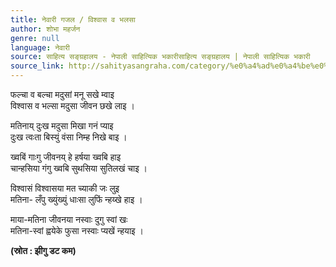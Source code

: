 ```yaml
---
title: नेवारी गजल / विश्वास व भलसा
author: शोभा महर्जन
genre: null
language: नेवारी
source: साहित्य सङ्ग्रहालय - नेपाली साहित्यिक भकारीसाहित्य सङ्ग्रहालय | नेपाली साहित्यिक भकारी
source_link: http://sahityasangraha.com/category/%e0%a4%ad%e0%a4%be%e0%a4%b7%e0%a4%be-%e0%a4%ad%e0%a4%be%e0%a4%b7%e0%a5%80-%e0%a4%b8%e0%a4%be%e0%a4%b9%e0%a4%bf%e0%a4%a4%e0%a5%8d%e0%a4%af/%e0%a4%a8%e0%a5%87%e0%a4%b5%e0%a4%be%e0%a4%b0%e0%a5%80-%e0%a4%b0%e0%a4%9a%e0%a4%a8%e0%a4%be/
---
```


फल्चा व बल्चा मदुसां मनू सखे म्वाइ  
विश्वास व भल्सा मदुसा जीवन छखे लाइ ।

मतिनाय् दुःख मदुसा मिखा गनं प्याइ  
दुःख त्वःता बिस्युं वंसा निम्ह निखे बाइ ।

ख्वबिं गाःगु जीवनय् हे हर्षया ख्वबि हाइ  
चान्हसिया गंगु ख्वबि सुथसिया सुतिलखं चाइ ।

विश्वासं विश्वासया मत च्याकी जः लुइ  
मतिना- लँपु ख्युंख्युं धाःसा लुफिं न्हय्खे हाइ ।

माया-मतिना जीवनया नस्वाः दुगु स्वां खः  
मतिना-स्वां ह्वयेके फुसा नस्वाः प्यखें न्हयाइ ।

**(स्रोत : झीगु डट कम)**
